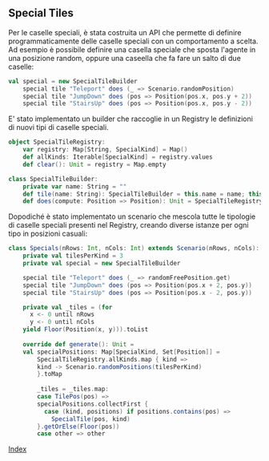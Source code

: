## Special Tiles

Per le caselle speciali, è stata costruita un API che permette di definire programmaticamente delle caselle speciali con un comportamento a scelta. 
Ad esempio è possibile definire una casella speciale che sposta l'agente in una posizione random, oppure una caseella che fa fare un salto di due caselle: 
```scala
val special = new SpecialTileBuilder
    special tile "Teleport" does (_ => Scenario.randomPosition)
    special tile "JumpDown" does (pos => Position(pos.x, pos.y + 2))
    special tile "StairsUp" does (pos => Position(pos.x, pos.y - 2))
```

E' stato implementato un builder che raccoglie in un Registry le definizioni di nuovi tipi di caselle speciali. 
```scala
object SpecialTileRegistry:
    var registry: Map[String, SpecialKind] = Map()
    def allKinds: Iterable[SpecialKind] = registry.values
    def clear(): Unit = registry = Map.empty

class SpecialTileBuilder:
    private var name: String = ""
    def tile(name: String): SpecialTileBuilder = this.name = name; this
    def does(compute: Position => Position): Unit = SpecialTileRegistry.registry += name -> SpecialKind(name, compute)
```

Dopodiché è stato implementato un scenario che mescola tutte le tipologie di caselle speciali presenti nel Registry, 
creando diverse istanze per ogni tipo in posizioni casuali: 
```scala
class Specials(nRows: Int, nCols: Int) extends Scenario(nRows, nCols):
    private val tilesPerKind = 3
    private val special = new SpecialTileBuilder

    special tile "Teleport" does (_ => randomFreePosition.get)
    special tile "JumpDown" does (pos => Position(pos.x + 2, pos.y))
    special tile "StairsUp" does (pos => Position(pos.x - 2, pos.y))

    private val _tiles = (for
      x <- 0 until nRows
      y <- 0 until nCols
    yield Floor(Position(x, y))).toList
    
    override def generate(): Unit =
    val specialPositions: Map[SpecialKind, Set[Position]] =
        SpecialTileRegistry.allKinds.map { kind =>
        kind -> Scenario.randomPositions(tilesPerKind)
        }.toMap
    
        _tiles = _tiles.map:
        case TilePos(pos) =>
        specialPositions.collectFirst {
          case (kind, positions) if positions.contains(pos) =>
            SpecialTile(pos, kind)
        }.getOrElse(Floor(pos))
        case other => other
```


[Index](../index.md)
